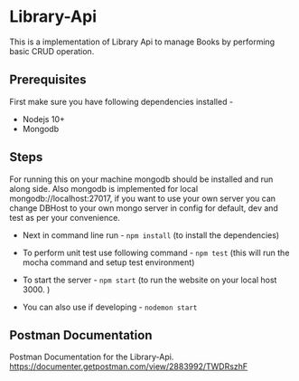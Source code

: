 # Library-Api
This is a implementation of Library Api to manage Books by performing basic CRUD operation.

## Prerequisites

First make sure you have following dependencies installed -
* Nodejs 10+
* Mongodb

## Steps

For running this on your machine mongodb should be installed and run along side.
Also mongodb is implemented for local mongodb://localhost:27017, if you want to use your own server you can change
DBHost to your own mongo server in config for default, dev and test as per your convenience.

* Next in command line run - ```npm install```
(to install the dependencies)

* To perform unit test use following command - ```npm test```
(this will run the mocha command and setup test environment)

* To start the server - ```npm start```
(to run the website on your local host 3000. )

* You can also use if developing - ```nodemon start```

## Postman Documentation

Postman Documentation for the Library-Api.
https://documenter.getpostman.com/view/2883992/TWDRszhF
